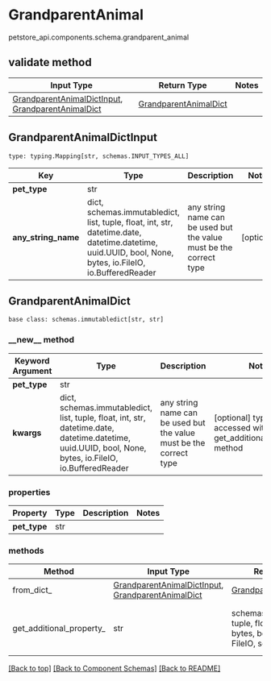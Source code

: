# GrandparentAnimal
petstore_api.components.schema.grandparent_animal

## validate method
Input Type | Return Type | Notes
------------ | ------------- | -------------
[GrandparentAnimalDictInput](#grandparentanimaldictinput), [GrandparentAnimalDict](#grandparentanimaldict) | [GrandparentAnimalDict](#grandparentanimaldict) |

## GrandparentAnimalDictInput
```
type: typing.Mapping[str, schemas.INPUT_TYPES_ALL]
```
Key | Type |  Description | Notes
------------ | ------------- | ------------- | -------------
**pet_type** | str |  |
**any_string_name** | dict, schemas.immutabledict, list, tuple, float, int, str, datetime.date, datetime.datetime, uuid.UUID, bool, None, bytes, io.FileIO, io.BufferedReader | any string name can be used but the value must be the correct type | [optional]

## GrandparentAnimalDict
```
base class: schemas.immutabledict[str, str]

```
### &lowbar;&lowbar;new&lowbar;&lowbar; method
Keyword Argument | Type | Description | Notes
---------------- | ---- | ----------- | -----
**pet_type** | str |  |
**kwargs** | dict, schemas.immutabledict, list, tuple, float, int, str, datetime.date, datetime.datetime, uuid.UUID, bool, None, bytes, io.FileIO, io.BufferedReader | any string name can be used but the value must be the correct type | [optional] typed value is accessed with the get_additional_property_ method

### properties
Property | Type | Description | Notes
-------- | ---- | ----------- | -----
**pet_type** | str |  |

### methods
Method | Input Type | Return Type | Notes
------ | ---------- | ----------- | ------
from_dict_ | [GrandparentAnimalDictInput](#grandparentanimaldictinput), [GrandparentAnimalDict](#grandparentanimaldict) | [GrandparentAnimalDict](#grandparentanimaldict) | a constructor
get_additional_property_ | str | schemas.immutabledict, tuple, float, int, str, bytes, bool, None, FileIO, schemas.Unset | provides type safety for additional properties

[[Back to top]](#top) [[Back to Component Schemas]](../../../README.md#Component-Schemas) [[Back to README]](../../../README.md)
